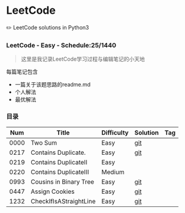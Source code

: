 # LeetCode
✏️ LeetCode solutions in Python3

### LeetCode - Easy - Schedule:25/1440
> 这里是我记录LeetCode学习过程与编辑笔记的小天地

每篇笔记包含
* 一篇关于该题思路的readme.md
* 个人解法
* 最优解法

### 目录
| Num| Title                   |Difficulty|Solution|Tag|
| ---| ---                     |---       |---     |---|
|0000| Two Sum                 |Easy  |[git](https://github.com/odcowl/LeetCode/tree/master/0000_Two_Sum)        |   |
|0217| Contains Duplicate.     |Easy  |[git](https://github.com/odcowl/LeetCode/tree/master/0217_Contains_Duplicate)|   |
|0219| Contains DuplicateII    |Easy  |        |   |
|0220| Contains DuplicateIII   |Medium|        |   |
|0993| Cousins in Binary Tree  |Easy  |[git](https://github.com/odcowl/LeetCode/tree/master/0993_Cousins_In_Binary_Tree)|   |
|0447| Assign Cookies          |Easy  |[git](https://github.com/odcowl/LeetCode/tree/master/0445_Assign_Cookies)| |
|1232|CheckIfIsAStraightLine  |Easy  |[git](https://github.com/odcowl/LeetCode/blob/master/1232_Check_If_It_Is/Solutions.py)||
